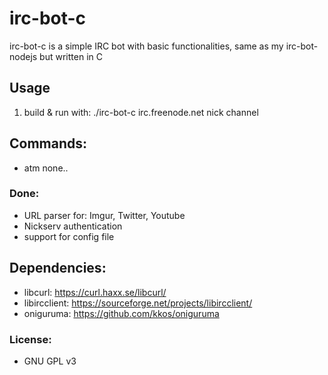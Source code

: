 # irc-bot-c

irc-bot-c is a simple IRC bot with basic functionalities, same as my irc-bot-nodejs but written in C

## Usage
1. build & run with: ./irc-bot-c irc.freenode.net nick channel

## Commands:
- atm none..

### Done:
- URL parser for: Imgur, Twitter, Youtube
- Nickserv authentication
- support for config file

## Dependencies:
- libcurl: https://curl.haxx.se/libcurl/
- libircclient: https://sourceforge.net/projects/libircclient/
- oniguruma: https://github.com/kkos/oniguruma

### License:
- GNU GPL v3
